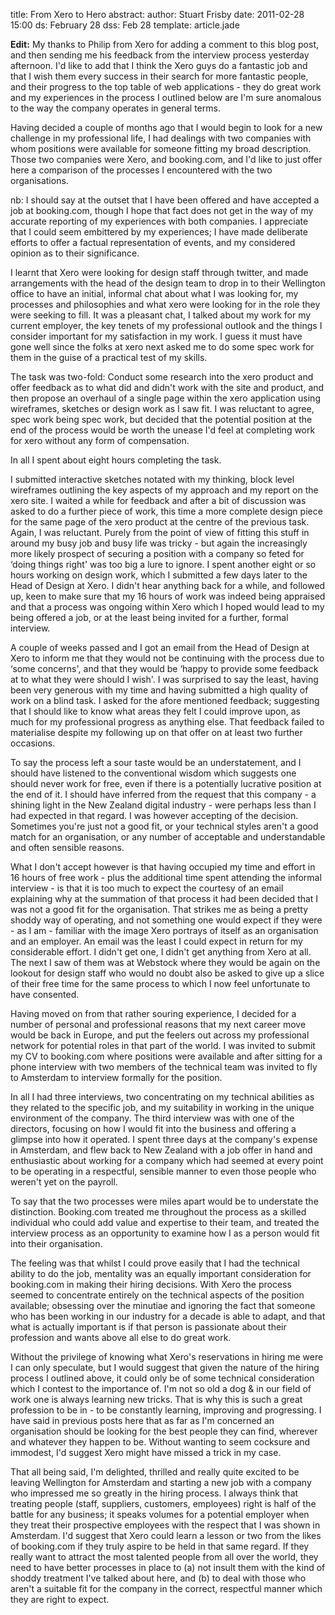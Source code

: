 title: From Xero to Hero
abstract: 
author: Stuart Frisby
date: 2011-02-28 15:00
ds: February 28
dss: Feb 28
template: article.jade

**Edit:** My thanks to Philip from Xero for adding a comment to this blog post, and then sending me his feedback from the interview process yesterday afternoon. I'd like to add that I think the Xero guys do a fantastic job and that I wish them every success in their search for more fantastic people, and their progress to the top table of web applications - they do great work and my experiences in the process I outlined below are I'm sure anomalous to the way the company operates in general terms.

Having decided a couple of months ago that I would begin to look for a new challenge in my professional life, I had dealings with two companies with whom positions were available for someone fitting my broad description. Those two companies were Xero, and booking.com, and I'd like to just offer here a comparison of the processes I encountered with the two organisations.

nb: I should say at the outset that I have been offered and have accepted a job at booking.com, though I hope that fact does not get in the way of my accurate reporting of my experiences with both companies. I appreciate that I could seem embittered by my experiences; I have made deliberate efforts to offer a factual representation of events, and my considered opinion as to their significance.

I learnt that Xero were looking for design staff through twitter, and made arrangements with the head of the design team to drop in to their Wellington office to have an initial, informal chat about what I was looking for, my processes and philosophies and what xero were looking for in the role they were seeking to fill. It was a pleasant chat, I talked about my work for my current employer, the key tenets of my professional outlook and the things I consider important for my satisfaction in my work. I guess it must have gone well since the folks at xero next asked me to do some spec work for them in the guise of a practical test of my skills.

The task was two-fold: Conduct some research into the xero product and offer feedback as to what did and didn't work with the site and product, and then propose an overhaul of a single page within the xero application using wireframes, sketches or design work as I saw fit. I was reluctant to agree, spec work being spec work, but decided that the potential position at the end of the process would be worth the unease I'd feel at completing work for xero without any form of compensation.

In all I spent about eight hours completing the task.

I submitted interactive sketches notated with my thinking, block level wireframes outlining the key aspects of my approach and my report on the xero site. I waited a while for feedback and after a bit of discussion was asked to do a further piece of work, this time a more complete design piece for the same page of the xero product at the centre of the previous task. Again, I was reluctant. Purely from the point of view of fitting this stuff in around my busy job and busy life was tricky - but again the increasingly more likely prospect of securing a position with a company so feted for ‘doing things right' was too big a lure to ignore. I spent another eight or so hours working on design work, which I submitted a few days later to the Head of Design at Xero. I didn't hear anything back for a while, and followed up, keen to make sure that my 16 hours of work was indeed being appraised and that a process was ongoing within Xero which I hoped would lead to my being offered a job, or at the least being invited for a further, formal interview.

A couple of weeks passed and I got an email from the Head of Design at Xero to inform me that they would not be continuing with the process due to ‘some concerns', and that they would be ‘happy to provide some feedback at to what they were should I wish'. I was surprised to say the least, having been very generous with my time and having submitted a high quality of work on a blind task. I asked for the afore mentioned feedback; suggesting that I should like to know what areas they felt I could improve upon, as much for my professional progress as anything else. That feedback failed to materialise despite my following up on that offer on at least two further occasions.

To say the process left a sour taste would be an understatement, and I should have listened to the conventional wisdom which suggests one should never work for free, even if there is a potentially lucrative position at the end of it. I should have inferred from the request that this company - a shining light in the New Zealand digital industry - were perhaps less than I had expected in that regard. I was however accepting of the decision. Sometimes you're just not a good fit, or your technical styles aren't a good match for an organisation, or any number of acceptable and understandable and often sensible reasons.

What I don't accept however is that having occupied my time and effort in 16 hours of free work - plus the additional time spent attending the informal interview - is that it is too much to expect the courtesy of an email explaining why at the summation of that process it had been decided that I was not a good fit for the organisation. That strikes me as being a pretty shoddy way of operating, and not something one would expect if they were - as I am - familiar with the image Xero portrays of itself as an organisation and an employer. An email was the least I could expect in return for my considerable effort. I didn't get one, I didn't get anything from Xero at all. The next I saw of them was at Webstock where they would be again on the lookout for design staff who would no doubt also be asked to give up a slice of their free time for the same process to which I now feel unfortunate to have consented.

Having moved on from that rather souring experience, I decided for a number of personal and professional reasons that my next career move would be back in Europe, and put the feelers out across my professional network for potential roles in that part of the world. I was invited to submit my CV to booking.com where positions were available and after sitting for a phone interview with two members of the technical team was invited to fly to Amsterdam to interview formally for the position.

In all I had three interviews, two concentrating on my technical abilities as they related to the specific job, and my suitability in working in the unique environment of the company. The third interview was with one of the directors, focusing on how I would fit into the business and offering a glimpse into how it operated. I spent three days at the company's expense in Amsterdam, and flew back to New Zealand with a job offer in hand and enthusiastic about working for a company which had seemed at every point to be operating in a respectful, sensible manner to even those people who weren't yet on the payroll.

To say that the two processes were miles apart would be to understate the distinction. Booking.com treated me throughout the process as a skilled individual who could add value and expertise to their team, and treated the interview process as an opportunity to examine how I as a person would fit into their organisation.

The feeling was that whilst I could prove easily that I had the technical ability to do the job, mentality was an equally important consideration for booking.com in making their hiring decisions. With Xero the process seemed to concentrate entirely on the technical aspects of the position available; obsessing over the minutiae and ignoring the fact that someone who has been working in our industry for a decade is able to adapt, and that what is actually important is if that person is passionate about their profession and wants above all else to do great work.

Without the privilege of knowing what Xero's reservations in hiring me were I can only speculate, but I would suggest that given the nature of the hiring process I outlined above, it could only be of some technical consideration which I contest to the importance of. I'm not so old a dog & in our field of work one is always learning new tricks. That is why this is such a great profession to be in - to be constantly learning, improving and progressing. I have said in previous posts here that as far as I'm concerned an organisation should be looking for the best people they can find, wherever and whatever they happen to be. Without wanting to seem cocksure and immodest, I'd suggest Xero might have missed a trick in my case.

That all being said, I'm delighted, thrilled and really quite excited to be leaving Wellington for Amsterdam and starting a new job with a company who impressed me so greatly in the hiring process. I always think that treating people (staff, suppliers, customers, employees) right is half of the battle for any business; it speaks volumes for a potential employer when they treat their prospective employees with the respect that I was shown in Amsterdam. I'd suggest that Xero could learn a lesson or two from the likes of booking.com if they truly aspire to be held in that same regard. If they really want to attract the most talented people from all over the world, they need to have better processes in place to (a) not insult them with the kind of shoddy treatment I've talked about here, and (b) to deal with those who aren't a suitable fit for the company in the correct, respectful manner which they are right to expect.